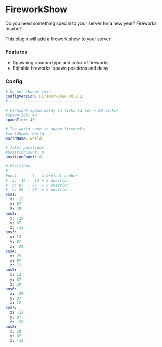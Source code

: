 # FireworkShow
Do you need something special to your server for a new year?  Fireworks maybe?

This plugin will add a firework show to your server!

### Features
 - Spawning random type and color of fireworks
 - Editable fireworks' spawn positions and delay
 
### Config
```yaml
# Do not change this
configVersion: FireworkShow v0.0.1
#---------------------------------

# Firework spawn delay in ticks (1 sec = 20 ticks)
#spawnTick: 40
spawnTick: 40

# The world name to spawn fireworks
#worldName: world
worldName: world

# Total positions
#positionCount: 8 
positionCount: 8

# Positions
# 
#pos1:    | 1   = Ordinal number
#  x: -12 | -12 = x position
#  y: 87  | 87  = y position
#  z: 29  | 29  = z position
pos1:
  x: -12
  y: 87
  z: 29
pos2:
  x: -29
  y: 87
  z: -12
pos3:
  x: 12
  y: 87
  z: -29
pos4:
  x: 29
  y: 87
  z: 12
pos5:
  x: 12
  y: 87
  z: 29
pos6:
  x: -29
  y: 87
  z: 12
pos7:
  x: -12
  y: 87
  z: -29
pos8:
  x: 29
  y: 87
  z: -12
```